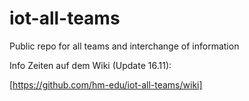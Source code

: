 # iot-all-teams
Public repo for all teams and interchange of information

Info Zeiten auf dem Wiki (Update 16.11):

[https://github.com/hm-edu/iot-all-teams/wiki]
